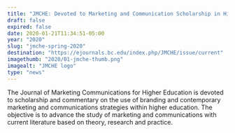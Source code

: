 ```yaml
---
title: "JMCHE: Devoted to Marketing and Communication Scholarship in Higher Education"
draft: false
expired: false
date: 2020-01-21T11:34:51-05:00
year: "2020"
slug: "jmche-spring-2020"
destination: "https://ejournals.bc.edu/index.php/JMCHE/issue/current"
imagethumb: "2020/01-jmche-thumb.png"
imagealt: "JMCHE logo"
type: "news"
---
```


The Journal of Marketing Communications for Higher Education is devoted to scholarship and commentary on the use of branding and contemporary marketing and communications strategies within higher education. The objective is to advance the study of marketing and communications with current literature based on theory, research and practice.